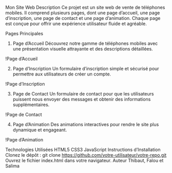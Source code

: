 Mon Site Web
Description
Ce projet est un site web de vente de téléphones mobiles. Il comprend plusieurs pages, dont une page d’accueil, une page d’inscription, une page de contact et une page d’animation. Chaque page est conçue pour offrir une expérience utilisateur fluide et agréable.

Pages Principales
1. Page d’Accueil
Découvrez notre gamme de téléphones mobiles avec une présentation visuelle attrayante et des descriptions détaillées.

!Page d’Accueil

2. Page d’Inscription
Un formulaire d’inscription simple et sécurisé pour permettre aux utilisateurs de créer un compte.

!Page d’Inscription

3. Page de Contact
Un formulaire de contact pour que les utilisateurs puissent nous envoyer des messages et obtenir des informations supplémentaires.

!Page de Contact

4. Page d’Animation
Des animations interactives pour rendre le site plus dynamique et engageant.

!Page d’Animation

Technologies Utilisées
HTML5
CSS3
JavaScript
Instructions d’Installation
Clonez le dépôt : git clone https://github.com/votre-utilisateur/votre-repo.git
Ouvrez le fichier index.html dans votre navigateur.
Auteur
Thibaut, Falou et Salima
